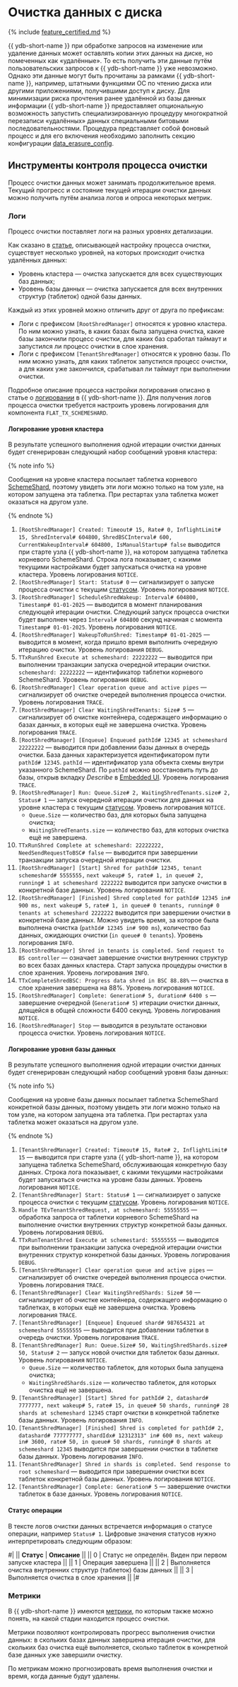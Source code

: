 # Очистка данных с диска

{% include [feature_certified.md](../_includes/feature_certified.md) %}

{{ ydb-short-name }} при обработке запросов на изменение или удаление данных может оставлять копии этих данных на диске, но помеченных как «удалённые». То есть получить эти данные путём пользовательских запросов к {{ ydb-short-name }} уже невозможно. Однако эти данные могут быть прочитаны за рамками {{ ydb-short-name }}, например, штатными функциями ОС по чтению диска или другими приложениями, получившими доступ к диску. Для минимизации риска прочтения ранее удалённой из базы данных информации {{ ydb-short-name }} предоставляет опциональную возможность запустить специализированную процедуру многократной перезаписи «удалённых» данных специальными битовыми последовательностями. Процедура представляет собой фоновый процесс и для его включения необходимо заполнить секцию конфигурации [data_erasure_config](../reference/configuration/shred_config.md).

## Инструменты контроля процесса очистки

Процесс очистки данных может занимать продолжительное время. Текущий прогресс и состояние текущей итерации очистки данных можно получить путём анализа логов и опроса некоторых метрик.

### Логи

Процесс очистки поставляет логи на разных уровнях детализации.

Как сказано в [статье](../reference/configuration/shred_config.md), описывающей настройку процесса очистки, существует несколько уровней, на которых происходит очистка удалённых данных:

* Уровень кластера — очистка запускается для всех существующих баз данных;
* Уровень базы данных — очистка запускается для всех внутренних структур (таблеток) одной базы данных.

Каждый из этих уровней можно отличить друг от друга по префиксам:

* Логи с префиксом `[RootShredManager]` относятся к уровню кластера. По ним можно узнать, в каких базах была запущена очистка, какие базы закончили процесс очистки, для каких баз сработал таймаут и запустился ли процесс очистки в слое хранения.
* Логи с префиксом `[TenantShredManager]` относятся к уровню базы. По ним можно узнать, для каких таблеток запустился процесс очистки, а для каких уже закончился, срабатывал ли таймаут при выполнении очистки.

Подробное описание процесса настройки логирования описано в статье о [логировании](../devops/observability/logging.md) в {{ ydb-short-name }}. Для получения логов процесса очистки требуется настроить уровень логирования для компонента `FLAT_TX_SCHEMESHARD`.

#### Логирование уровня кластера

В результате успешного выполнения одной итерации очистки данных будет сгенерирован следующий набор сообщений уровня кластера:

{% note info %}

Сообщения на уровне кластера посылает таблетка корневого [SchemeShard](../concepts/glossary.md#scheme-shard), поэтому увидеть эти логи можно только на том узле, на котором запущена эта таблетка. При рестартах узла таблетка может оказаться на другом узле.

{% endnote %}

  1. `[RootShredManager] Created: Timeout# 15, Rate# 0, InflightLimit# 15, ShredInterval# 604800,`
  `ShredBSCInterval# 600, CurrentWakeupInterval# 604800, IsManualStartup# false`
  выводится при старте узла {{ ydb-short-name }}, на котором запущена таблетка корневого SchemeShard. Строка лога показывает, с какими текущими настройками будет запускаться очистка на уровне кластера. Уровень логирования `NOTICE`.
  1. `[RootShredManager] Start: Status# 0` — сигнализирует о запуске процесса очистки с текущим [статусом](#статус-операции). Уровень логирования `NOTICE`.
  1. `[RootShredManager] ScheduleShredWakeup: Interval# 604800, Timestamp# 01-01-2025` — выводится в момент планирования следующей итерации очистки. Следующий запуск процесса очистки будет выполнен через `Interval# 604800` секунд начиная с момента `Timestamp# 01-01-2025`. Уровень логирования `NOTICE`.
  1. `[RootShredManager] WakeupToRunShred: Timestamp# 01-01-2025` — выводится в момент, когда пришло время выполнить очередную итерацию очистки. Уровень логирования `DEBUG`.
  1. `TTxRunShred Execute at schemeshard: 22222222` — выводится при выполнении транзакции запуска очередной итерации очистки. `schemeshard: 22222222` — идентификатор таблетки корневого SchemeShard. Уровень логирования `DEBUG`.
  1. `[RootShredManager] Clear operation queue and active pipes` — сигнализирует об очистке очередей выполнения процесса очистки. Уровень логирования `TRACE`.
  1. `[RootShredManager] Clear WaitingShredTenants: Size# 5` — сигнализирует об очистке контейнера, содержащего информацию о базах данных, в которых ещё не завершена очистка. Уровень логирования `TRACE`.
  1. `[RootShredManager] [Enqueue] Enqueued pathId# 12345 at schemeshard 22222222` — выводится при добавлении базы данных в очередь очистки. База данных характеризуется идентификатором пути `pathId# 12345`. `pathId` — идентификатор узла объекта схемы внутри указанного SchemeShard. По `pathId` можно восстановить путь до базы, открыв вкладку *Describe* в [Embedded UI](../reference/embedded-ui/ydb-monitoring.md). Уровень логирования `TRACE`.
  1. `[RootShredManager] Run: Queue.Size# 2, WaitingShredTenants.size# 2, Status# 1` — запуск очередной итерации очистки для данных на уровне кластера с текущим [статусом](#статус-операции). Уровень логирования `NOTICE`.
      * `Queue.Size` — количество баз, для которых была запущена очистка;
      * `WaitingShredTenants.size` — количество баз, для которых очистка ещё не завершена.
  1. `TTxRunShred Complete at schemeshard: 22222222, NeedSendRequestToBSC# false` — выводится при завершении транзакции запуска очередной итерации очистки.
  1. `[RootShredManager] [Start] Shred for pathId# 12345, tenant schemeshard# 5555555,`
  `next wakeup# 5, rate# 1, in queue# 2, running# 1 at schemeshard 2222222`
  выводится при запуске очистки в конкретной базе данных. Уровень логирования `NOTICE`.
  1. `[RootShredManager] [Finished] Shred completed for pathId# 12345 in# 900 ms, next wakeup# 5,`
  `rate# 1, in queue# 0 tenants, running# 0 tenants at schemeshard 2222222`
  выводится при завершении очистки в конкретной базе данных. Можно увидеть время, за которое была выполнена очистка (`pathId# 12345 in# 900 ms`), количество баз данных, ожидающих очистки (`in queue# 0 tenants`). Уровень логирования `INFO`.
  1. `[RootShredManager] Shred in tenants is completed. Send request to BS controller` — означает завершение очистки внутренних структур во всех базах данных кластера. Старт запуска процедуры очистки в слое хранения. Уровень логирования `INFO`.
  1. `TTxCompleteShredBSC: Progress data shred in BSC 88.88%` — очистка в слое хранения завершена на 88%. Уровень логирования `NOTICE`.
  1. `[RootShredManager] Complete: Generation# 5, duration# 6400 s` — завершение очередной (`Generation# 5`) итерации очистки данных, длящейся в общей сложности 6400 секунд. Уровень логирования `NOTICE`.
  1. `[RootShredManager] Stop` — выводится в результате остановки процесса очистки. Уровень логирования `NOTICE`.

#### Логирование уровня базы данных

В результате успешного выполнения одной итерации очистки данных будет сгенерирован следующий набор сообщений уровня базы данных:

{% note info %}

Сообщения на уровне базы данных посылает таблетка SchemeShard конкретной базы данных, поэтому увидеть эти логи можно только на том узле, на котором запущена эта таблетка. При рестартах узла таблетка может оказаться на другом узле.

{% endnote %}

  1. `[TenantShredManager] Created: Timeout# 15, Rate# 2, InflightLimit# 15` — выводится при старте узла {{ ydb-short-name }}, на котором запущена таблетка SchemeShard, обслуживающая конкретную базу данных. Строка лога показывает, с какими текущими настройками будет запускаться очистка на уровне базы данных. Уровень логирования `NOTICE`.
  1. `[TenantShredManager] Start: Status# 1` — сигнализирует о запуске процесса очистки с текущим [статусом](#статус-операции). Уровень логирования `NOTICE`.
  1. `Handle TEvTenantShredRequest, at schemeshard: 55555555` — обработка запроса от таблетки корневого SchemeShard на выполнение очистки внутренних структур конкретной базы данных. Уровень логирования `DEBUG`.
  1. `TTxRunTenantShred Execute at schemestard: 55555555` — выводится при выполнении транзакции запуска очередной итерации очистки внутренних структур конкретной базы данных. Уровень логирования `DEBUG`.
  1. `[TenantShredManager] Clear operation queue and active pipes` — сигнализирует об очистке очередей выполнения процесса очистки. Уровень логирования `TRACE`.
  1. `[TenantShredManager] Clear WaitingShredShards: Size# 50` — сигнализирует об очистке контейнера, содержащего информацию о таблетках, в которых ещё не завершена очистка. Уровень логирования `TRACE`.
  1. `[TenantShredManager] [Enqueue] Enqueued shard# 987654321 at schemeshard 55555555` — выводится при добавлении таблетки в очередь очистки. Уровень логирования `TRACE`.
  1. `[TenantShredManager] Run: Queue.Size# 50, WaitingShredShards.size# 50, Status# 2` — запуск новой очистки для таблеток базы данных. Уровень логирования `NOTICE`.
      * `Queue.Size` — количество таблеток, для которых была запущена очистка;
      * `WaitingShredShards.size` — количество таблеток, для которых очистка ещё не завершена.
  1. `[TenantShredManager] [Start] Shred for pathId# 2, datashard# 7777777, next wakeup# 5,`
  `rate# 15, in queue# 50 shards, running# 28 shards at schemeshard 12345`
  старт очистки в конкретной таблетке базы данных. Уровень логирования `INFO`.
  1. `[TenantShredManager] [Finished] Shred is completed for pathId# 2, datashard# 777777777,`
  `shardIdx# 12312313" in# 600 ms, next wakeup in# 3600, rate# 50, in queue# 50 shards, running# 0 shards at schemeshard 12345`
  выводится при завершении очистки в таблетке базы данных. Уровень логирования `INFO`.
  1. `[TenantShredManager] Shred in shards is completed. Send response to root schemeshard` — выводится при завершении очистки всех таблеток конкретной базы данных. Уровень логирования `NOTICE`.
  1. `[TenantShredManager] Complete: Generation# 5` — завершение очистки таблеток в базе данных. Уровень логирования `NOTICE`.

#### Статус операции

В тексте логов очистки данных встречается информация о статусе операции, например `Status# 1`. Цифровые значения статусов нужно интерпретировать следующим образом:

#|
|| **Статус** | **Описание** ||
|| 0 | Статус не определён. Виден при первом запуске кластера ||
|| 1 | Операция завершена ||
|| 2 | Выполняется очистка внутренних структур (таблеток) базы данных ||
|| 3 | Выполняется очистка в слое хранения ||
|#

### Метрики

В {{ ydb-short-name }} имеются [метрики](../reference/observability/metrics/index.md#shred), по которым также можно понять, на какой стадии находится процесс очистки.

Метрики позволяют контролировать прогресс выполнения очистки данных: в скольких базах данных завершена итерация очистки, для скольких баз очистка ещё выполняется, сколько таблеток в конкретной базе данных уже завершили очистку.

По метрикам можно прогнозировать время выполнения очистки и время, когда данные будут удалены.
